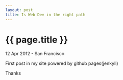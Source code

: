 ```yaml
---
layout: post
title: Is Web Dev in the right path
---
```


{{ page.title }}
================

<p class="meta">12 Apr 2012 - San Francisco</p>

First post in my site powered by github pages(jenkyll)

Thanks
